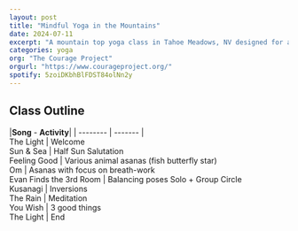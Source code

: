 ```yaml
---
layout: post
title: "Mindful Yoga in the Mountains"
date: 2024-07-11
excerpt: "A mountain top yoga class in Tahoe Meadows, NV designed for a younger audience with a focus on movement, breath, and mindfulness." 
categories: yoga
org: "The Courage Project"
orgurl: "https://www.courageproject.org/"
spotify: 5zoiDKbhBlFDST84olNn2y
---
```


## Class Outline

|**Song** - **Activity**| 
| -------- | ------- |  
The Light | Welcome   
Sun & Sea | Half Sun Salutation   
Feeling Good | Various animal asanas (fish butterfly star)   
Om | Asanas with focus on breath-work    
Evan Finds the 3rd Room | Balancing poses Solo + Group Circle   
Kusanagi | Inversions   
The Rain | Meditation   
You Wish | 3 good things   
The Light | End   

